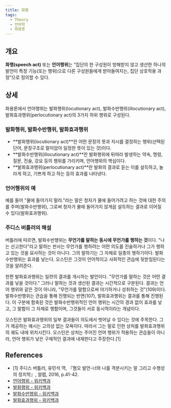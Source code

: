 ```yaml
---
title: 화행
tags:
  - Theory
  - 언어학
  - 화용론
---
```


## 개요
**화행(speech act)** 또는 **언어행위**는 “집단의 한 구성원이 방해받지 않고 생산한 하나의 발언이 특정 기능(또는 행위)으로 다른 구성원들에게 받아들여지는, 집단 상호작용 과정”으로 정의할 수 있다.

## 상세
화용론에서 언어행위는 발화행위(locutionary act), 발화수반행위(illocutionary act), 발화효과행위(perlocutionary act)의 3가지 하위 행위로 구성된다.
### 발화행위, 발화수반행위, 발화효과행위
- **발화행위(locutionary act)**란 어떤 문장의 뜻과 지시를 결정하는 행위(선택된 단어, 문장구조로 말미암아 일정한 뜻이 있는 것)이다.
- **발화수반행위(illocutionary act)**란 발화행위에 뒤따라 발생하는 약속, 명령, 질문, 진술, 강요 등의 행위를 가리키며, 언어행위의 핵심이다.
- **발화효과행위(perlocutionary act)**란 발화의 결과로 듣는 이를 설득하고, 놀라게 하고, 기쁘게 하고 하는 등의 효과를 나타낸다.
### 언어행위의 예
예를 들어 "물에 들어가지 말라."라는 말은 청자가 물에 들어가려고 하는 것에 대한 주의를 주며(발화수반행위), 그로써 청자가 물에 들어가지 않게끔 설득하는 결과로 이어질 수 있다(발화효과행위).
### 주디스 버틀러의 해설
버틀러에 따르면, 발화수반행위는 **무언가를 말하는 동시에 무언가를 행하는 것**이다. "나는 선고한다"라고 말하는 판사는 무언가를 행하려는 어떤 의도를 진술하거나 그가 행하고 있는 것을 묘사하는 것이 아니다. 그의 말하기는 그 자체로 일종의 행하기이다. 발화수반행위는 효과를 낳는다. 오스틴은 그것이 언어적이고 사회적인 관습에 뒷받침된다는 것을 알려준다.

한편 발화효과행위는 일련의 결과를 개시하는 발언이다. "무언가를 말하는 것은 어떤 결과를 낳을 것이다." 그러나 말하는 것과 생산된 결과는 시간적으로 구분된다. 결과는 언어 행위와 같은 것이 아니라, "무언가를 말함으로써 야기하거나 성취하는 것"(109)이다. 발화수반행위는 관습을 통해 진행되는 반면(107), 발화효과행위는 결과를 통해 진행된다. 이 구분에 함축된 것은 발화수반행위적인 언어 행위는 시간의 경과 없이 효과를 낳고, 그 말함이 그 자체로 행함이며, 그것들이 서로 동시적이라는 개념이다.

오스틴은 발화효과행위의 일부 결과들이 의도에서 벗어날 수 있다는 것에 주목한다. 그가 제공하는 예시는 고의성 없는 모욕이다. 따라서 그는 말로 인한 상처를 발화효과행위의 궤도 내에 위치시킨다. 오스틴은 상처는 주어진 언어 행위가 적용하는 관습들이 아니라, 언어 행위가 낳은 구체적인 결과에 내재한다고 주장한다.[1]

## References
- [1] 주디스 버틀러, 유민석 역, 『혐오 발언-너와 나를 격분시키는 말 그리고 수행성의 정치학』, 알렙, 2016, p.41-42.
- [언어행위 - 위키백과](https://ko.wikipedia.org/wiki/언어행위)
- [발화행위 - 위키백과](https://ko.wikipedia.org/wiki/발화행위)
- [발화수반행위 - 위키백과](https://ko.wikipedia.org/wiki/발화수반행위)
- [발화효과행위 - 위키백과](https://ko.wikipedia.org/wiki/발화효과행위)